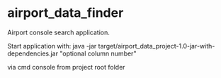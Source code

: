 # airport_data_finder
Airport console search application.

Start application with:
java -jar target/airport_data_project-1.0-jar-with-dependencies.jar "optional column number"

via cmd console from project root folder